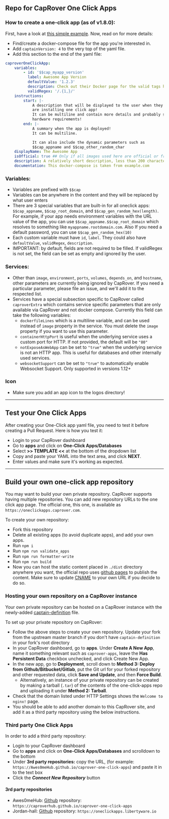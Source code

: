 ## Repo for CapRover One Click Apps

### How to create a one-click app (as of v1.8.0):
First, have a look at [this simple example](https://github.com/caprover/one-click-apps/blob/master/public/v4/apps/privatebin.yml). Now, read on for more details:


- Find/create a docker-compose file for the app you're interested in.
- Add `captainVersion: 4` to the very top of the yaml file.
- Add this section to the end of the yaml file:
```yaml
caproverOneClickApp:
    variables:
        - id: '$$cap_myapp_version'
          label: Awesome App Version
          defaultValue: '1.2.3'
          description: Check out their Docker page for the valid tags https://hub.docker.com/r/....../tags
          validRegex: '/.{1,}/'
    instructions:
        start: |-
            A description that will be displayed to the user when they
            are installing one click app!
            It can be multiline and contain more details and probably special
            hardware requirements!
        end: |-
            A summary when the app is deployed!
            It can be multiline.

            It can also include the dynamic parameters such as
            $$cap_appname and $$cap_other_random_char
    displayName: The Awesome App
    isOfficial: true ## Only if all images used here are official or from a trusted source.
    description: A relatively short description, less than 200 characters.
    documentation: This docker-compose is taken from example.com
```

### Variables:
- Variables are prefixed with `$$cap`
- Variables can be anywhere in the content and they will be replaced by what user enters
- There are 3 special variables that are built-in for all oneclick apps: `$$cap_appname`, `$$cap_root_domain`, and `$$cap_gen_random_hex(length)`. For example, if your app needs environment variables with the URL value of the app, you can use `$$cap_appname.$$cap_root_domain` which resolves to something like `myappname.rootdomain.com`. Also If you need a default password, you can use `$$cap_gen_random_hex(10)`
- Each custom variable must have `id`, `label`. They could also have `defaultValue`, `validRegex`, `description`.
- IMPORTANT: by default, fields are not required to be filled. If validRegex is not set, the field can be set as empty and ignored by the user.


### Services:
- Other than `image`, `environment`, `ports`, `volumes`, `depends_on`, and `hostname`, other parameters are currently being ignored by CapRover. If you need a particular parameter, please file an issue, and we'll add it to the respected list.
- Services have a special subsection specific to CapRover called `caproverExtra` which contains service specific parameters that are only available via CapRover and not docker compose. Currently this field can take the following variables:
    - `dockerfileLines` which is a multiline variable, and can be used instead of `image` property in the service. You must delete the `image` property if you want to use this parameter.
    - `containerHttpPort` is useful when the underlying service uses a custom port for HTTP. If not provided, the default will be `"80"`
    - `notExposeAsWebApp` can be set to `"true"` when the underlying service is not an HTTP app. This is useful for databases and other internally used services.
    - `websocketSupport` can be set to `"true"` to automatically enable Websocket Support. Only supported in versions 1.12+

### Icon
- Make sure you add an app icon to the logos directory!


---------


## Test your One Click Apps
After creating your One-Click app yaml file, you need to test it before creating a Pull Request. Here is how you test it:
- Login to your CapRover dashboard
- Go to **apps** and click on **One-Click Apps/Databases**
- Select **>> TEMPLATE <<** at the bottom of the dropdown list
- Copy and paste your YAML into the text area, and click **NEXT**.
- Enter values and make sure it's working as expected.

---------

## Build your own one-click app repository
You may want to build your own private repository. CapRover supports having multiple repositories. You can add new repository URLs to the one click app page. The official one, this one, is available as `https://oneclickapps.caprover.com`.

To create your own repository:
- Fork this repository
- Delete all existing apps (to avoid duplicate apps), and add your own apps.
- Run `npm i`
- Run `npm run validate_apps`
- Run `npm run formatter-write`
- Run `npm run build`
- Now you can host the static content placed in `./dist` directory anywhere you want, the official repo uses [github pages](https://docs.github.com/en/pages/configuring-a-custom-domain-for-your-github-pages-site/managing-a-custom-domain-for-your-github-pages-site) to publish the content. Make sure to update [CNAME](https://github.com/caprover/one-click-apps/blob/master/public/CNAME) to your own URL if you decide to do so.
 
### Hosting your own repository on a CapRover instance
Your own private repository can be hosted on a CapRover instance with the newly-added [captain-definition](/captain-definition) file.

To set up your private repository on CapRover:
- Follow the above steps to create your own repository. Update your fork from the upstream master branch if you don't have `captain-definition` in your fork's root directory
- In your CapRover dashboard, go to **apps**. Under **Create A New App**, name it something relevant such as `caprover-apps`, leave the **Has Persistent Data** checkbox unchecked, and click Create New App.
- In the new app, go to **Deployment**, scroll down to **Method 3: Deploy from Github/Bitbucket/Gitlab**, put the Git url for your forked repository and other requested data, click **Save and Update**, and then **Force Build**.
  - Alternatively, an instance of your private repository can be created by making a tarball (`.tar`) of the contents of the one-click-apps repo and uploading it under **Method 2: Tarball**.
- Check that the domain listed under HTTP Settings shows the `Welcome to nginx!` page.
- You should be able to add another domain to this CapRover site, and add it as a third party repository using the below instructions.

### Third party One Click Apps

In order to add a third party repository:
-   Login to your CapRover dashboard
-   Go to **apps** and click on **One-Click Apps/Databases** and scrolldown to the bottom
-   Under **3rd party repositories:** copy  the URL, (for example: `https://Awes0meHub.github.io/caprover-one-click-apps`) and paste it in to the text box
-   Click the **_Connect New Repository_** button

#### 3rd party repositories
-   Awes0meHub: [Github](https://github.com/caproverhub/caprover-one-click-apps) repository: `https://caproverhub.github.io/caprover-one-click-apps`
-   Jordan-hall: [Github](https://github.com/Jordan-Hall/caprover-one-click-apps) repository: `https://oneclickapps.libertyware.io`
